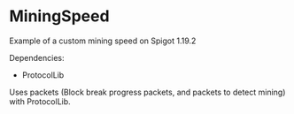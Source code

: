 # MiningSpeed
 Example of a custom mining speed on Spigot 1.19.2

Dependencies:
- ProtocolLib

Uses packets (Block break progress packets, and packets to detect mining) with ProtocolLib.
<!-- This could be done better by listening for a Player Action packet, and listening for the block dig start, end and cancel, instead of using an arm animation event -->
